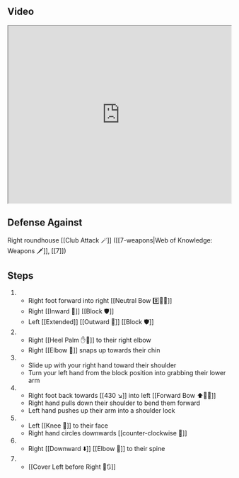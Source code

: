 ## Video

<iframe src="https://www.youtube.com/embed/eQLsvyasobU?start=57" width="100%" height="400"></iframe>

## Defense Against

Right roundhouse [[Club Attack 🪄]] ([[7-weapons|Web of Knowledge: Weapons 🗡️]], [[7]])

## Steps

1. - Right foot forward into right [[Neutral Bow 0️⃣🧍‍♂️]]
    - Right [[Inward 🔽]] [[Block 🛡️]]
    - Left [[Extended]] [[Outward 🔼]] [[Block 🛡️]]
2. - Right [[Heel Palm ✋🌴]] to their right elbow
    - Right [[Elbow 💪]] snaps up towards their chin
3. - Slide up with your right hand toward their shoulder
    - Turn your left hand from the block position into grabbing their lower arm
4. - Right foot back towards [[430 ↘️]] into left [[Forward Bow ⬆️🧍‍♂️]]
    - Right hand pulls down their shoulder to bend them forward
    - Left hand pushes up their arm into a shoulder lock
5. - Left [[Knee 🦵]] to their face
    - Right hand circles downwards [[counter-clockwise 🔄]]
6. - Right [[Downward ⬇️]] [[Elbow 💪]] to their spine
7. - [[Cover Left before Right 🦶🔃]]
